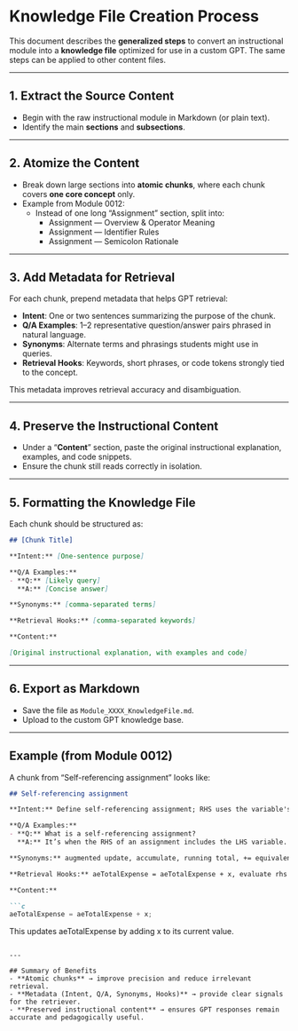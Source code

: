 # Knowledge File Creation Process

This document describes the **generalized steps** to convert an instructional module into a **knowledge file** optimized for use in a custom GPT. The same steps can be applied to other content files.

---

## 1. Extract the Source Content
- Begin with the raw instructional module in Markdown (or plain text).
- Identify the main **sections** and **subsections**.

---

## 2. Atomize the Content
- Break down large sections into **atomic chunks**, where each chunk covers **one core concept** only.
- Example from Module 0012:
  - Instead of one long “Assignment” section, split into:
    - Assignment — Overview & Operator Meaning  
    - Assignment — Identifier Rules  
    - Assignment — Semicolon Rationale

---

## 3. Add Metadata for Retrieval
For each chunk, prepend metadata that helps GPT retrieval:

- **Intent**: One or two sentences summarizing the purpose of the chunk.
- **Q/A Examples**: 1–2 representative question/answer pairs phrased in natural language.
- **Synonyms**: Alternate terms and phrasings students might use in queries.
- **Retrieval Hooks**: Keywords, short phrases, or code tokens strongly tied to the concept.

This metadata improves retrieval accuracy and disambiguation.

---

## 4. Preserve the Instructional Content
- Under a “**Content**” section, paste the original instructional explanation, examples, and code snippets.
- Ensure the chunk still reads correctly in isolation.

---

## 5. Formatting the Knowledge File
Each chunk should be structured as:

```markdown
## [Chunk Title]

**Intent:** [One-sentence purpose]

**Q/A Examples:**
- **Q:** [Likely query]  
  **A:** [Concise answer]

**Synonyms:** [comma-separated terms]

**Retrieval Hooks:** [comma-separated keywords]

**Content:**

[Original instructional explanation, with examples and code]
```

---

## 6. Export as Markdown
- Save the file as `Module_XXXX_KnowledgeFile.md`.
- Upload to the custom GPT knowledge base.

---

## Example (from Module 0012)
A chunk from “Self-referencing assignment” looks like:

```markdown
## Self-referencing assignment

**Intent:** Define self-referencing assignment; RHS uses the variable's current value.

**Q/A Examples:**
- **Q:** What is a self-referencing assignment?  
  **A:** It’s when the RHS of an assignment includes the LHS variable.

**Synonyms:** augmented update, accumulate, running total, += equivalent

**Retrieval Hooks:** aeTotalExpense = aeTotalExpense + x, evaluate rhs first, accumulation pattern

**Content:**

```c
aeTotalExpense = aeTotalExpense + x;
```
This updates aeTotalExpense by adding x to its current value.
```

---

## Summary of Benefits
- **Atomic chunks** → improve precision and reduce irrelevant retrieval.  
- **Metadata (Intent, Q/A, Synonyms, Hooks)** → provide clear signals for the retriever.  
- **Preserved instructional content** → ensures GPT responses remain accurate and pedagogically useful.  

